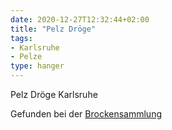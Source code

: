 ```yaml
---
date: 2020-12-27T12:32:44+02:00
title: "Pelz Dröge"
tags:
- Karlsruhe
- Pelze
type: hanger
---
```

Pelz Dröge
Karlsruhe

<div class="source">Gefunden bei der <a href="https://www.neue-arbeit-brockensammlung.de/geschaefte/gebrauchtmoebelkaufhaus/">Brockensammlung</a></div>

